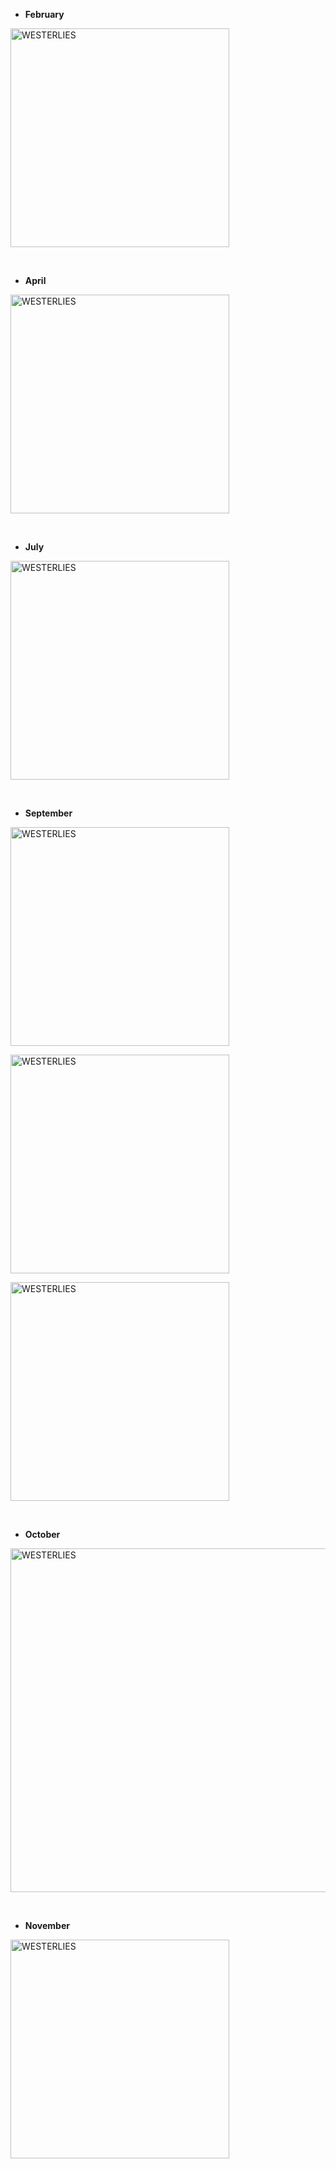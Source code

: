 + **February**

<a href="https://westerlies.us/index.php/s/ojRM52zLkKbkgYo/preview" target="_blank" rel="noopener noreferrer"><img src="https://westerlies.us/index.php/s/ojRM52zLkKbkgYo/preview" alt="WESTERLIES" width="350"></a>

<br>

+ **April**	

<a href="https://westerlies.us/index.php/s/S6WAkWTDacbsHCB/preview" target="_blank" rel="noopener noreferrer"><img src="https://westerlies.us/index.php/s/S6WAkWTDacbsHCB/preview" alt="WESTERLIES" width="350"></a>

<br>

+ **July**

<a href="https://westerlies.us/index.php/s/DPTpLsf992Yf5og/preview" target="_blank" rel="noopener noreferrer"><img src="https://westerlies.us/index.php/s/DPTpLsf992Yf5og/preview" alt="WESTERLIES" width="350"></a>

<br>

+ **September**

<a href="https://westerlies.us/index.php/s/ef9CDGnsQBmsEgp/preview" target="_blank" rel="noopener noreferrer"><img src="https://westerlies.us/index.php/s/ef9CDGnsQBmsEgp/preview" alt="WESTERLIES" width="350"></a>

<a href="https://westerlies.us/index.php/s/yqf25w77gzoFH6a/preview" target="_blank" rel="noopener noreferrer"><img src="https://westerlies.us/index.php/s/yqf25w77gzoFH6a/preview" alt="WESTERLIES" width="350"></a>

<a href="https://westerlies.us/index.php/s/Powkt8iwCnzHYTX/preview" target="_blank" rel="noopener noreferrer"><img src="https://westerlies.us/index.php/s/Powkt8iwCnzHYTX/preview" alt="WESTERLIES" width="350"></a>

<br>

+ **October**

<a href="https://westerlies.us/index.php/s/sSj93XHoEr6CSE2/preview" target="_blank" rel="noopener noreferrer"><img src="https://westerlies.us/index.php/s/sSj93XHoEr6CSE2/preview" alt="WESTERLIES" width="550"></a>

<br>

+ **November**

<a href="https://westerlies.us/index.php/s/fxq7xj8XE6mBbrg/preview" target="_blank" rel="noopener noreferrer"><img src="https://westerlies.us/index.php/s/fxq7xj8XE6mBbrg/preview" alt="WESTERLIES" width="350"></a>